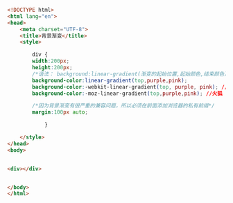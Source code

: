 
<BlogInfo id="29" title="100.背景渐变" author="白日梦想猿" pv=0 read_times=0 pre_cost_time="0分28秒" category="css学习" tag_list="['css学习']" create_time="2020.08.09 15:54:24" update_time="2020.08.09 16:01:00" />

```html
<!DOCTYPE html>
<html lang="en">
<head>
    <meta charset="UTF-8">
    <title>背景渐变</title>
    <style>

        div {
        width:200px;
        height:200px;
        /*语法： background:linear-gradient(渐变的起始位置,起始颜色,结束颜色);*/
        background-color:linear-gradient(top,purple,pink);
        background-color:-webkit-linear-gradient(top, purple, pink); //谷歌
        background-color:-moz-linear-gradient(top,purple,pink); //火狐

        /*因为背景渐变有很严重的兼容问题，所以必须在前面添加浏览器的私有前缀*/
        margin:100px auto;

            }

    </style>
</head>
<body>


<div></div>


</body>
</html>
```
